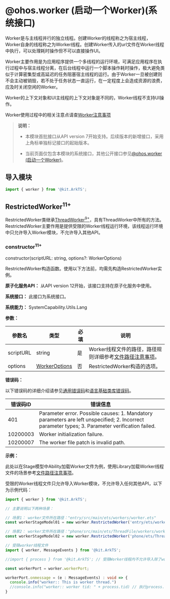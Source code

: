 # @ohos.worker (启动一个Worker)(系统接口)

Worker是与主线程并行的独立线程。创建Worker的线程称之为宿主线程，Worker自身的线程称之为Worker线程。创建Worker传入的url文件在Worker线程中执行，可以处理耗时操作但不可以直接操作UI。

Worker主要作用是为应用程序提供一个多线程的运行环境，可满足应用程序在执行过程中与宿主线程分离，在后台线程中运行一个脚本操作耗时操作，极大避免类似于计算密集型或高延迟的任务阻塞宿主线程的运行。由于Worker一旦被创建则不会主动被销毁，若不处于任务状态一直运行，在一定程度上会造成资源的浪费，应及时关闭空闲的Worker。

Worker的上下文对象和UI主线程的上下文对象是不同的，Worker线程不支持UI操作。

Worker使用过程中的相关注意点请查[Worker注意事项](../../arkts-utils/worker-introduction.md#worker注意事项)

> **说明：**
>
> - 本模块首批接口从API version 7开始支持。后续版本的新增接口，采用上角标单独标记接口的起始版本。
>
> - 当前页面仅包含本模块的系统接口，其他公开接口参见[@ohos.worker (启动一个Worker)](js-apis-worker.md)。

## 导入模块

```ts
import { worker } from '@kit.ArkTS';
```

## RestrictedWorker<sup>11+</sup>

RestrictedWorker类继承[ThreadWorker<sup>9+</sup>](js-apis-worker.md#threadworker9)，具有ThreadWorker中所有的方法。
RestrictedWorker主要作用是提供受限的Worker线程运行环境，该线程运行环境中只允许导入Worker模块，不允许导入其他API。

### constructor<sup>11+</sup>

constructor(scriptURL: string, options?: WorkerOptions)

RestrictedWorker构造函数。使用以下方法前，均需先构造RestrictedWorker实例。

**原子化服务API：** 从API version 12开始，该接口支持在原子化服务中使用。

**系统接口：** 此接口为系统接口。

**系统能力：** SystemCapability.Utils.Lang

**参数：**

| 参数名    | 类型                            | 必填 | 说明                                                         |
| --------- | ------------------------------- | ---- | ------------------------------------------------------------ |
| scriptURL | string                          | 是   | Worker线程文件的路径，路径规则详细参考[文件路径注意事项](../../arkts-utils/worker-introduction.md#文件路径注意事项)。 |
| options   | [WorkerOptions](js-apis-worker.md#workeroptions) | 否   | RestrictedWorker构造的选项。                                           |

**错误码：**

以下错误码的详细介绍请参见[通用错误码](../errorcode-universal.md)和[语言基础类库错误码](errorcode-utils.md)。

| 错误码ID | 错误信息 |
| -------- | -------- |
| 401      | Parameter error. Possible causes: 1. Mandatory parameters are left unspecified; 2. Incorrect parameter types; 3. Parameter verification failed. |
| 10200003 | Worker initialization failure. |
| 10200007 | The worker file patch is invalid path. |

**示例：**

此处以在Stage模型中Ability加载Worker文件为例，使用Library加载Worker线程文件的场景参考[文件路径注意事项](../../arkts-utils/worker-introduction.md#文件路径注意事项)。

受限的Worker线程文件只允许导入Worker模块，不允许导入任何其他API，以下为示例代码：

```ts
import { worker } from '@kit.ArkTS';

// 主要说明以下两种场景：

// 场景1： worker文件所在路径："entry/src/main/ets/workers/worker.ets"
const workerStageModel01 = new worker.RestrictedWorker('entry/ets/workers/worker.ets', {name:"first worker in Stage model"});

// 场景2： worker文件所在路径："phone/src/main/ets/ThreadFile/workers/worker.ets"
const workerStageModel02 = new worker.RestrictedWorker('phone/ets/ThreadFile/workers/worker.ets');
```

```ts
// 受限worker线程文件
import { worker, MessageEvents } from '@kit.ArkTS';

//import { process } from '@kit.ArkTS'; // 受限Worker线程内不允许导入除了worker之外的API。

const workerPort = worker.workerPort;

workerPort.onmessage = (e : MessageEvents) : void => {
  console.info("worker:: This is worker thread.")
  //console.info("worker:: worker tid: " + process.tid) // 执行process.tid，宿主线程会有对应的TypeError报出。
}
```
